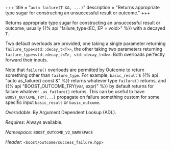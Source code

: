 +++
title = "`auto failure(T &&, ...)`"
description = "Returns appropriate type sugar for constructing an unsuccessful result or outcome."
+++

Returns appropriate type sugar for constructing an unsuccessful result or outcome, usually {{% api "failure_type<EC, EP = void>" %}} with a decayed `T`.

Two default overloads are provided, one taking a single parameter returning `failure_type<std::decay_t<T>>`, the other taking two parameters returning `failure_type<std::decay_t<T>, std::decay_t<U>>`. Both overloads perfectly forward their inputs.

Note that `failure()` overloads are permitted by Outcome to return something other than `failure_type`. For example, `basic_result`'s {{% api "auto as_failure() const &" %}} returns whatever type `failure()` returns, and {{% api "BOOST_OUTCOME_TRY(var, expr)" %}} by default returns for failure whatever `.as_failure()` returns. This can be useful to have `BOOST_OUTCOME_TRY(...}` propagate on failure something custom for some specific input `basic_result` or `basic_outcome`.

*Overridable*: By Argument Dependent Lookup (ADL).

*Requires*: Always available.

*Namespace*: `BOOST_OUTCOME_V2_NAMESPACE`

*Header*: `<boost/outcome/success_failure.hpp>`
